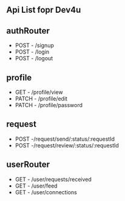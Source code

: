 ## Api List fopr Dev4u

## authRouter
 - POST - /signup
 - POST - /login
 - POST - /logout

## profile
 - GET - /profile/view
 - PATCH - /profile/edit
 - PATCH - /profile/password

## request
 - POST -/request/send/:status/:requestId
 - POST -/request/review/:status/:requestId

## userRouter
 - GET - /user/requests/received
 - GET - /user/feed
 - GET - /user/connections
